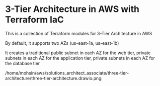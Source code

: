 # 3-Tier Architecture in AWS with Terraform IaC

This is a collection of Terraform modules for 3-Tier Architecture in AWS

By default, it supports two AZs (us-east-1a, us-east-1b)

It creates a traditional public subnet in each AZ for the web tier, private subnets in each AZ for the application tier, private subnets in each AZ for the database tier

/home/mohsin/aws/solutions_architect_associate/three-tier-architecture/three-tier-architecture.drawio.png
